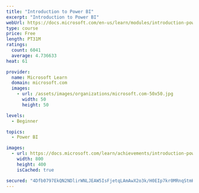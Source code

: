 ```yaml
---
title: "Introduction to Power BI"
excerpt: "Introduction to Power BI"
webUrl: https://docs.microsoft.com/en-us/learn/modules/introduction-power-bi/
type: course
price: Free
length: PT31M
ratings:
  count: 6041
  average: 4.736633
heat: 61

provider:
  name: Microsoft Learn
  domain: microsoft.com
  images:
    - url: /assets/images/organizations/microsoft.com-50x50.jpg
      width: 50
      height: 50

levels:
  - Beginner

topics:
  - Power BI

images:
  - url: https://docs.microsoft.com/learn/achievements/introduction-power-bi-social.png
    width: 800
    height: 400
    isCached: true

secured: "4Dfb0797EkQN2NDlirWNLJEAW5IsFjetqLAmAwX2o3k/H0EIp7kr0MRnqStmHFZZAL61pkYzj9jJD2Hvv196LTY5Ef2QmtOq1rcyyM6CU3oEe/NZ9mZrKWc05HyL44beZUBQHY/8Fqkx6U/hlrc/chuTpz/vxxMKkpSQCW3h9KhoqnniV+VmL51C6I9wrQdKvHT9tRdMfbOZTqK8BYVZ6u+CqUD0rtMu1MxGZjqP6P5mAqu1I1VhVli+E9S8/HyaK8kKC3cj4HVtRyCUx8OVf23jgXKlL0EpKl8Uo/cG9IpKi6Nte7BSqYHi+3ov25pbxPvjv4XyyWdDAqd+f2TDXKmFZB76Ubt1Ey7IwkCqr8CMPhn9kKXU9kgVpeu+ahfmd8ojTUe1X8jwcjO9It9WknmkSwKP4Ea2CgrcSD7AhQM=;H7DcZWPG0WPHWbzIabpG0w=="
---
```


